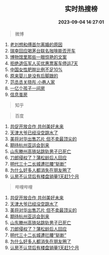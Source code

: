 <div align="center"><h2>实时热搜榜</h2><h4>2023-09-04 14:27:01</h4></div>

> 微博  

1. [老刘想和傅首尔离婚的原因](https://s.weibo.com/weibo?q=%23%E8%80%81%E5%88%98%E6%83%B3%E5%92%8C%E5%82%85%E9%A6%96%E5%B0%94%E7%A6%BB%E5%A9%9A%E7%9A%84%E5%8E%9F%E5%9B%A0%23&t=31&band_rank=1&Refer=top)<br />
2. [瑞幸回应喝茅台联名咖啡能否开车](https://s.weibo.com/weibo?q=%23%E7%91%9E%E5%B9%B8%E5%9B%9E%E5%BA%94%E5%96%9D%E8%8C%85%E5%8F%B0%E8%81%94%E5%90%8D%E5%92%96%E5%95%A1%E8%83%BD%E5%90%A6%E5%BC%80%E8%BD%A6%23&t=31&band_rank=2&Refer=top)<br />
3. [博物馆里那些一眼惊艳的文案](https://s.weibo.com/weibo?q=%23%E5%8D%9A%E7%89%A9%E9%A6%86%E9%87%8C%E9%82%A3%E4%BA%9B%E4%B8%80%E7%9C%BC%E6%83%8A%E8%89%B3%E7%9A%84%E6%96%87%E6%A1%88%23&t=31&band_rank=3&Refer=top)<br />
4. [拒绝退伍军人买优惠票客车停运7天](https://s.weibo.com/weibo?q=%23%E6%8B%92%E7%BB%9D%E9%80%80%E4%BC%8D%E5%86%9B%E4%BA%BA%E4%B9%B0%E4%BC%98%E6%83%A0%E7%A5%A8%E5%AE%A2%E8%BD%A6%E5%81%9C%E8%BF%907%E5%A4%A9%23&t=31&band_rank=4&Refer=top)<br />
5. [中国女性肥胖比例不足10%](https://s.weibo.com/weibo?q=%23%E4%B8%AD%E5%9B%BD%E5%A5%B3%E6%80%A7%E8%82%A5%E8%83%96%E6%AF%94%E4%BE%8B%E4%B8%8D%E8%B6%B310%25%23&t=31&band_rank=5&Refer=top)<br />
6. [原来婴儿是没有后脚跟的](https://s.weibo.com/weibo?q=%23%E5%8E%9F%E6%9D%A5%E5%A9%B4%E5%84%BF%E6%98%AF%E6%B2%A1%E6%9C%89%E5%90%8E%E8%84%9A%E8%B7%9F%E7%9A%84%23&t=31&band_rank=6&Refer=top)<br />
7. [范丞丞关晓彤 小巷人家](https://s.weibo.com/weibo?q=%E8%8C%83%E4%B8%9E%E4%B8%9E%E5%85%B3%E6%99%93%E5%BD%A4%20%E5%B0%8F%E5%B7%B7%E4%BA%BA%E5%AE%B6&t=31&band_rank=7&Refer=top)<br />
8. [一亿个孩子一间房](https://s.weibo.com/weibo?q=%E4%B8%80%E4%BA%BF%E4%B8%AA%E5%AD%A9%E5%AD%90%E4%B8%80%E9%97%B4%E6%88%BF&t=31&band_rank=8&Refer=top)<br />
9. [信息茧房](https://s.weibo.com/weibo?q=%E4%BF%A1%E6%81%AF%E8%8C%A7%E6%88%BF&t=31&band_rank=9&Refer=top)<br />

> 知乎  


> 百度  

1. [共促开放合作 共创美好未来](https://www.baidu.com/s?wd=%E5%85%B1%E4%BF%83%E5%BC%80%E6%94%BE%E5%90%88%E4%BD%9C+%E5%85%B1%E5%88%9B%E7%BE%8E%E5%A5%BD%E6%9C%AA%E6%9D%A5&sa=fyb_news&rsv_dl=fyb_news)<br />
2. [天津大爷已经没空跳水了](https://www.baidu.com/s?wd=%E5%A4%A9%E6%B4%A5%E5%A4%A7%E7%88%B7%E5%B7%B2%E7%BB%8F%E6%B2%A1%E7%A9%BA%E8%B7%B3%E6%B0%B4%E4%BA%86&sa=fyb_news&rsv_dl=fyb_news)<br />
3. [美将对华出售芯片 但不卖最顶尖的](https://www.baidu.com/s?wd=%E7%BE%8E%E5%B0%86%E5%AF%B9%E5%8D%8E%E5%87%BA%E5%94%AE%E8%8A%AF%E7%89%87+%E4%BD%86%E4%B8%8D%E5%8D%96%E6%9C%80%E9%A1%B6%E5%B0%96%E7%9A%84&sa=fyb_news&rsv_dl=fyb_news)<br />
4. [期待杭州亚运会到来](https://www.baidu.com/s?wd=%E6%9C%9F%E5%BE%85%E6%9D%AD%E5%B7%9E%E4%BA%9A%E8%BF%90%E4%BC%9A%E5%88%B0%E6%9D%A5&sa=fyb_news&rsv_dl=fyb_news)<br />
5. [山东滕州高铁站跳轨男子已死亡](https://www.baidu.com/s?wd=%E5%B1%B1%E4%B8%9C%E6%BB%95%E5%B7%9E%E9%AB%98%E9%93%81%E7%AB%99%E8%B7%B3%E8%BD%A8%E7%94%B7%E5%AD%90%E5%B7%B2%E6%AD%BB%E4%BA%A1&sa=fyb_news&rsv_dl=fyb_news)<br />
6. [刀郎侵权了？蒲松龄后人回应](https://www.baidu.com/s?wd=%E5%88%80%E9%83%8E%E4%BE%B5%E6%9D%83%E4%BA%86%EF%BC%9F%E8%92%B2%E6%9D%BE%E9%BE%84%E5%90%8E%E4%BA%BA%E5%9B%9E%E5%BA%94&sa=fyb_news&rsv_dl=fyb_news)<br />
7. [明代三十二长城遭拦腰“斩断”](https://www.baidu.com/s?wd=%E6%98%8E%E4%BB%A3%E4%B8%89%E5%8D%81%E4%BA%8C%E9%95%BF%E5%9F%8E%E9%81%AD%E6%8B%A6%E8%85%B0%E2%80%9C%E6%96%A9%E6%96%AD%E2%80%9D&sa=fyb_news&rsv_dl=fyb_news)<br />
8. [为什么好多人都消失在朋友圈了](https://www.baidu.com/s?wd=%E4%B8%BA%E4%BB%80%E4%B9%88%E5%A5%BD%E5%A4%9A%E4%BA%BA%E9%83%BD%E6%B6%88%E5%A4%B1%E5%9C%A8%E6%9C%8B%E5%8F%8B%E5%9C%88%E4%BA%86&sa=fyb_news&rsv_dl=fyb_news)<br />
9. [认房不认贷后有楼盘销量1天赶1个月](https://www.baidu.com/s?wd=%E8%AE%A4%E6%88%BF%E4%B8%8D%E8%AE%A4%E8%B4%B7%E5%90%8E%E6%9C%89%E6%A5%BC%E7%9B%98%E9%94%80%E9%87%8F1%E5%A4%A9%E8%B5%B61%E4%B8%AA%E6%9C%88&sa=fyb_news&rsv_dl=fyb_news)<br />

> 哔哩哔哩  

1. [共促开放合作 共创美好未来](https://www.baidu.com/s?wd=%E5%85%B1%E4%BF%83%E5%BC%80%E6%94%BE%E5%90%88%E4%BD%9C+%E5%85%B1%E5%88%9B%E7%BE%8E%E5%A5%BD%E6%9C%AA%E6%9D%A5&sa=fyb_news&rsv_dl=fyb_news)<br />
2. [天津大爷已经没空跳水了](https://www.baidu.com/s?wd=%E5%A4%A9%E6%B4%A5%E5%A4%A7%E7%88%B7%E5%B7%B2%E7%BB%8F%E6%B2%A1%E7%A9%BA%E8%B7%B3%E6%B0%B4%E4%BA%86&sa=fyb_news&rsv_dl=fyb_news)<br />
3. [美将对华出售芯片 但不卖最顶尖的](https://www.baidu.com/s?wd=%E7%BE%8E%E5%B0%86%E5%AF%B9%E5%8D%8E%E5%87%BA%E5%94%AE%E8%8A%AF%E7%89%87+%E4%BD%86%E4%B8%8D%E5%8D%96%E6%9C%80%E9%A1%B6%E5%B0%96%E7%9A%84&sa=fyb_news&rsv_dl=fyb_news)<br />
4. [期待杭州亚运会到来](https://www.baidu.com/s?wd=%E6%9C%9F%E5%BE%85%E6%9D%AD%E5%B7%9E%E4%BA%9A%E8%BF%90%E4%BC%9A%E5%88%B0%E6%9D%A5&sa=fyb_news&rsv_dl=fyb_news)<br />
5. [山东滕州高铁站跳轨男子已死亡](https://www.baidu.com/s?wd=%E5%B1%B1%E4%B8%9C%E6%BB%95%E5%B7%9E%E9%AB%98%E9%93%81%E7%AB%99%E8%B7%B3%E8%BD%A8%E7%94%B7%E5%AD%90%E5%B7%B2%E6%AD%BB%E4%BA%A1&sa=fyb_news&rsv_dl=fyb_news)<br />
6. [刀郎侵权了？蒲松龄后人回应](https://www.baidu.com/s?wd=%E5%88%80%E9%83%8E%E4%BE%B5%E6%9D%83%E4%BA%86%EF%BC%9F%E8%92%B2%E6%9D%BE%E9%BE%84%E5%90%8E%E4%BA%BA%E5%9B%9E%E5%BA%94&sa=fyb_news&rsv_dl=fyb_news)<br />
7. [明代三十二长城遭拦腰“斩断”](https://www.baidu.com/s?wd=%E6%98%8E%E4%BB%A3%E4%B8%89%E5%8D%81%E4%BA%8C%E9%95%BF%E5%9F%8E%E9%81%AD%E6%8B%A6%E8%85%B0%E2%80%9C%E6%96%A9%E6%96%AD%E2%80%9D&sa=fyb_news&rsv_dl=fyb_news)<br />
8. [为什么好多人都消失在朋友圈了](https://www.baidu.com/s?wd=%E4%B8%BA%E4%BB%80%E4%B9%88%E5%A5%BD%E5%A4%9A%E4%BA%BA%E9%83%BD%E6%B6%88%E5%A4%B1%E5%9C%A8%E6%9C%8B%E5%8F%8B%E5%9C%88%E4%BA%86&sa=fyb_news&rsv_dl=fyb_news)<br />
9. [认房不认贷后有楼盘销量1天赶1个月](https://www.baidu.com/s?wd=%E8%AE%A4%E6%88%BF%E4%B8%8D%E8%AE%A4%E8%B4%B7%E5%90%8E%E6%9C%89%E6%A5%BC%E7%9B%98%E9%94%80%E9%87%8F1%E5%A4%A9%E8%B5%B61%E4%B8%AA%E6%9C%88&sa=fyb_news&rsv_dl=fyb_news)<br />
